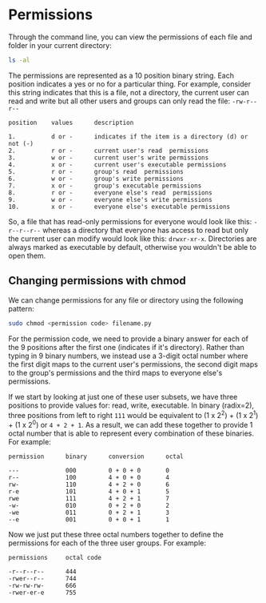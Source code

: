 # Permissions

Through the command line, you can view the permissions of each file and folder in your current directory:

```bash
ls -al
```

The permissions are represented as a 10 position binary string. Each position indicates a yes or no for a particular thing. For example, consider this string indicates that this is a file, not a directory, the current user can read and write but all other users and groups can only read the file: `-rw-r--r--`

```
position    values      description

1.          d or -      indicates if the item is a directory (d) or not (-)
2.          r or -      current user's read  permissions
3.          w or -      current user's write permissions
4.          x or -      current user's executable permissions
5.          r or -      group's read  permissions
6.          w or -      group's write permissions
7.          x or -      group's executable permissions
8.          r or -      everyone else's read  permissions
9.          w or -      everyone else's write permissions
10.         x or -      everyone else's executable permissions
```

So, a file that has read-only permissions for everyone would look like this: `-r--r--r--` whereas a directory that everyone has access to read but only the current user can modify would look like this: `drwxr-xr-x`. Directories are always marked as executable by default, otherwise you wouldn't be able to open them.

## Changing permissions with chmod

We can change permissions for any file or directory using the following pattern:

```bash
sudo chmod <permission code> filename.py
```

For the permission code, we need to provide a binary answer for each of the 9 positions after the first one (indicates if it's directory). Rather than typing in 9 binary numbers, we instead use a 3-digit octal number where the first digit maps to the current user's permissions, the second digit maps to the group's permissions and the third maps to everyone else's permissions.

If we start by looking at just one of these user subsets, we have three positions to provide values for: read, write, executable. In binary (radix=2), three positions from left to right `111` would be equivalent to (1 x 2<sup>2</sup>) + (1 x 2<sup>1</sup>) + (1 x 2<sup>0</sup>) or `4 + 2 + 1`. As a result, we can add these together to provide 1 octal number that is able to represent every combination of these binaries. For example:

```
permission      binary      conversion      octal

---             000         0 + 0 + 0       0
r--             100         4 + 0 + 0       4
rw-             110         4 + 2 + 0       6
r-e             101         4 + 0 + 1       5
rwe             111         4 + 2 + 1       7
-w-             010         0 + 2 + 0       2
-we             011         0 + 2 + 1       3
--e             001         0 + 0 + 1       1
```

Now we just put these three octal numbers together to define the permissions for each of the three user groups. For example:

```
permissions     octal code

-r--r--r--      444
-rwer--r--      744
-rw-rw-rw-      666
-rwer-er-e      755
```
